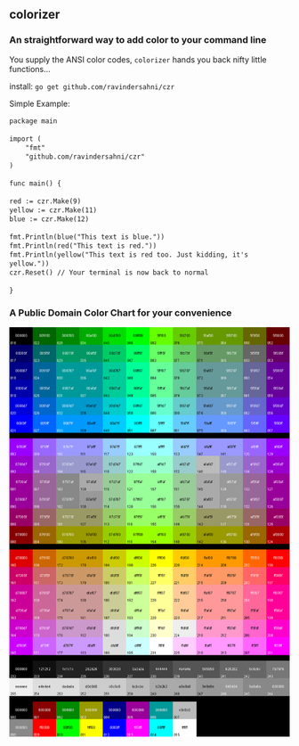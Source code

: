## colorizer

### An straightforward way to add color to your command line

You supply the ANSI color codes, `colorizer` hands you back nifty little functions...

install: `go get github.com/ravindersahni/czr`

Simple Example:

	package main

	import (
		"fmt"
		"github.com/ravindersahni/czr"
	)
	
	func main() {
	
	red := czr.Make(9)
	yellow := czr.Make(11)
	blue := czr.Make(12)
    
	fmt.Println(blue("This text is blue."))
	fmt.Println(red("This text is red."))
	fmt.Println(yellow("This text is red too. Just kidding, it's yellow."))
	czr.Reset() // Your terminal is now back to normal
	
	}
	
### A Public Domain Color Chart for your convenience

![256 color chart](Xterm_256color_chart.gif?raw=true)
